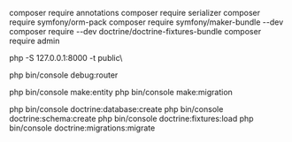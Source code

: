 composer require annotations
composer require serializer
composer require symfony/orm-pack
composer require symfony/maker-bundle --dev
composer require --dev doctrine/doctrine-fixtures-bundle
composer require admin


php -S 127.0.0.1:8000 -t public\
 

php bin/console debug:router

php bin/console make:entity
php bin/console make:migration


php bin/console doctrine:database:create
php bin/console doctrine:schema:create
php bin/console doctrine:fixtures:load
php bin/console doctrine:migrations:migrate
